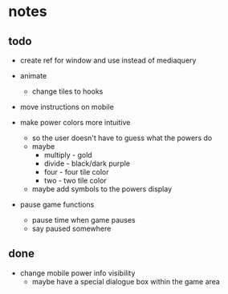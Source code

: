 # notes

## todo
- create ref for window and use instead of mediaquery
- animate
    - change tiles to hooks
- move instructions on mobile
- make power colors more intuitive
    - so the user doesn't have to guess what the powers do
    - maybe
        - multiply - gold
        - divide - black/dark purple
        - four - four tile color
        - two - two tile color
    - maybe add symbols to the powers display

- pause game functions
    - pause time when game pauses
    - say paused somewhere




## done 
- change mobile power info visibility
    - maybe have a special dialogue box within the game area